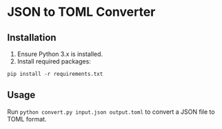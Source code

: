 # JSON to TOML Converter

## Installation

1. Ensure Python 3.x is installed.
2. Install required packages: 

```
pip install -r requirements.txt
```

## Usage

Run `python convert.py input.json output.toml` to convert a JSON file to TOML format.

